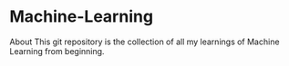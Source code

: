 # Machine-Learning
About This git repository is the collection of all my learnings of Machine Learning from beginning.
